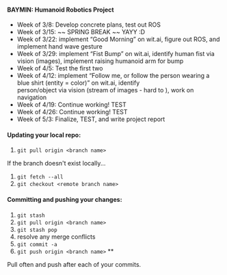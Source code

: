 #### BAYMIN: Humanoid Robotics Project

- Week of 3/8: Develop concrete plans, test out ROS
- Week of 3/15: ~~ SPRING BREAK ~~ YAYY :D
- Week of 3/22: implement “Good Morning” on wit.ai, figure out ROS, and implement hand 
              wave gesture
- Week of 3/29: implement “Fist Bump” on wit.ai, identify human fist via vision (images), 
              implement raising humanoid arm for bump
- Week of 4/5: Test the first two
- Week of 4/12: implement “Follow me, or follow the person wearing a blue shirt (entity = color)” on wit.ai, identify     
              person/object via vision (stream of images - hard to ), work on navigation
- Week of 4/19: Continue working! TEST
- Week of 4/26: Continue working! TEST
- Week of 5/3: Finalize, TEST, and write project report

#### Updating your local repo:
  1. `git pull origin <branch name>`

If the branch doesn't exist locally...

  1. `git fetch --all`
  2. `git checkout <remote branch name>`

#### Committing and pushing your changes:
  1. `git stash`
  2. `git pull origin <branch name>`
  3. `git stash pop`
  4.  resolve any merge conflicts
  5. `git commit -a`
  6. `git push origin <branch name>` \*\*

Pull often and push after each of your commits.
